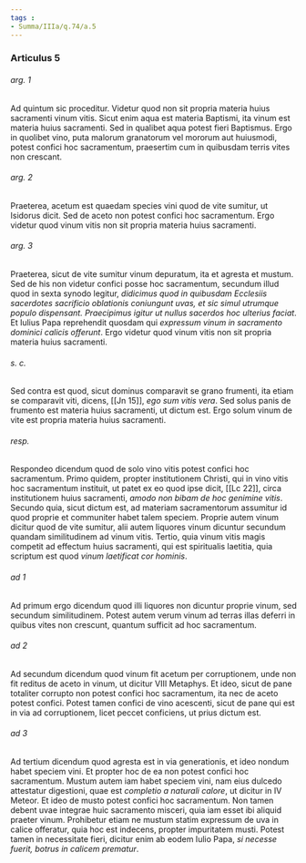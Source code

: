 ```yaml
---
tags : 
- Summa/IIIa/q.74/a.5
---
```


### Articulus 5

###### arg. 1
Ad quintum sic proceditur. Videtur quod non sit propria materia huius sacramenti vinum vitis. Sicut enim aqua est materia Baptismi, ita vinum est materia huius sacramenti. Sed in qualibet aqua potest fieri Baptismus. Ergo in quolibet vino, puta malorum granatorum vel mororum aut huiusmodi, potest confici hoc sacramentum, praesertim cum in quibusdam terris vites non crescant.

###### arg. 2
Praeterea, acetum est quaedam species vini quod de vite sumitur, ut Isidorus dicit. Sed de aceto non potest confici hoc sacramentum. Ergo videtur quod vinum vitis non sit propria materia huius sacramenti.

###### arg. 3
Praeterea, sicut de vite sumitur vinum depuratum, ita et agresta et mustum. Sed de his non videtur confici posse hoc sacramentum, secundum illud quod in sexta synodo legitur, *didicimus quod in quibusdam Ecclesiis sacerdotes sacrificio oblationis coniungunt uvas, et sic simul utrumque populo dispensant. Praecipimus igitur ut nullus sacerdos hoc ulterius faciat*. Et Iulius Papa reprehendit quosdam qui *expressum vinum in sacramento dominici calicis offerunt*. Ergo videtur quod vinum vitis non sit propria materia huius sacramenti.

###### s. c.
Sed contra est quod, sicut dominus comparavit se grano frumenti, ita etiam se comparavit viti, dicens, [[Jn 15]], *ego sum vitis vera*. Sed solus panis de frumento est materia huius sacramenti, ut dictum est. Ergo solum vinum de vite est propria materia huius sacramenti.

###### resp.
Respondeo dicendum quod de solo vino vitis potest confici hoc sacramentum. Primo quidem, propter institutionem Christi, qui in vino vitis hoc sacramentum instituit, ut patet ex eo quod ipse dicit, [[Lc 22]], circa institutionem huius sacramenti, *amodo non bibam de hoc genimine vitis*. Secundo quia, sicut dictum est, ad materiam sacramentorum assumitur id quod proprie et communiter habet talem speciem. Proprie autem vinum dicitur quod de vite sumitur, alii autem liquores vinum dicuntur secundum quandam similitudinem ad vinum vitis. Tertio, quia vinum vitis magis competit ad effectum huius sacramenti, qui est spiritualis laetitia, quia scriptum est quod *vinum laetificat cor hominis*.

###### ad 1
Ad primum ergo dicendum quod illi liquores non dicuntur proprie vinum, sed secundum similitudinem. Potest autem verum vinum ad terras illas deferri in quibus vites non crescunt, quantum sufficit ad hoc sacramentum.

###### ad 2
Ad secundum dicendum quod vinum fit acetum per corruptionem, unde non fit reditus de aceto in vinum, ut dicitur VIII Metaphys. Et ideo, sicut de pane totaliter corrupto non potest confici hoc sacramentum, ita nec de aceto potest confici. Potest tamen confici de vino acescenti, sicut de pane qui est in via ad corruptionem, licet peccet conficiens, ut prius dictum est.

###### ad 3
Ad tertium dicendum quod agresta est in via generationis, et ideo nondum habet speciem vini. Et propter hoc de ea non potest confici hoc sacramentum. Mustum autem iam habet speciem vini, nam eius dulcedo attestatur digestioni, quae est *completio a naturali calore*, ut dicitur in IV Meteor. Et ideo de musto potest confici hoc sacramentum. Non tamen debent uvae integrae huic sacramento misceri, quia iam esset ibi aliquid praeter vinum. Prohibetur etiam ne mustum statim expressum de uva in calice offeratur, quia hoc est indecens, propter impuritatem musti. Potest tamen in necessitate fieri, dicitur enim ab eodem Iulio Papa, *si necesse fuerit, botrus in calicem prematur*.

